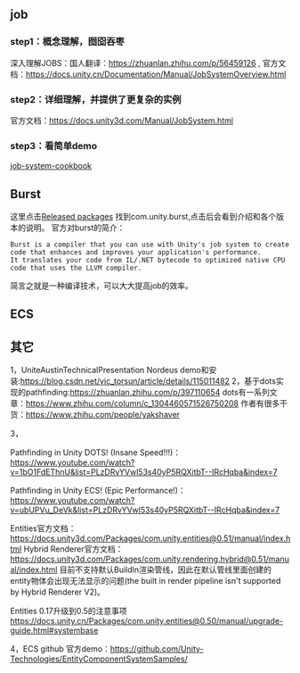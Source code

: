 ## job
### step1：概念理解，囫囵吞枣
深入理解JOBS：国人翻译：https://zhuanlan.zhihu.com/p/56459126 ,  官方文档：https://docs.unity.cn/Documentation/Manual/JobSystemOverview.html
### step2：详细理解，并提供了更复杂的实例
官方文档：https://docs.unity3d.com/Manual/JobSystem.html
### step3：看简单demo
[job-system-cookbook](https://github.com/stella3d/job-system-cookbook)

## Burst
这里点击[Released packages](https://docs.unity3d.com/Manual/pack-safe.html) 找到com.unity.burst,点击后会看到介绍和各个版本的说明。
官方对burst的简介：
```
Burst is a compiler that you can use with Unity's job system to create code that enhances and improves your application's performance. 
It translates your code from IL/.NET bytecode to optimized native CPU code that uses the LLVM compiler.
```
简言之就是一种编译技术，可以大大提高job的效率。

## ECS




## 其它
1，UniteAustinTechnicalPresentation Nordeus demo和安装:https://blog.csdn.net/vic_torsun/article/details/115011482
2，基于dots实现的pathfinding:https://zhuanlan.zhihu.com/p/397110654
dots有一系列文章：https://www.zhihu.com/column/c_1304460571526750208
作者有很多干货：https://www.zhihu.com/people/yakshaver

3， 

Pathfinding in Unity DOTS! (Insane Speed!!!)：
https://www.youtube.com/watch?v=1bO1FdEThnU&list=PLzDRvYVwl53s40yP5RQXitbT--IRcHqba&index=7


Pathfinding in Unity ECS! (Epic Performance!)：
https://www.youtube.com/watch?v=ubUPVu_DeVk&list=PLzDRvYVwl53s40yP5RQXitbT--IRcHqba&index=7



Entities官方文档：https://docs.unity3d.com/Packages/com.unity.entities@0.51/manual/index.html
Hybrid Renderer官方文档：https://docs.unity3d.com/Packages/com.unity.rendering.hybrid@0.51/manual/index.html
目前不支持默认BuildIn渲染管线，因此在默认管线里面创建的entity物体会出现无法显示的问题(the built in render pipeline isn't supported by Hybrid Renderer V2)。



Entities 0.17升级到0.5的注意事项
https://docs.unity.cn/Packages/com.unity.entities@0.50/manual/upgrade-guide.html#systembase


4，ECS github 官方demo：https://github.com/Unity-Technologies/EntityComponentSystemSamples/